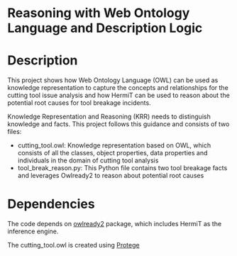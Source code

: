 # Reasoning with Web Ontology Language and Description Logic

# Description
This project shows how Web Ontology Language (OWL) can be used as knowledge representation to capture the concepts and relationships for the cutting tool issue analysis and how HermiT can be used to reason about the potential root causes for tool breakage incidents.

Knowledge Representation and Reasoning (KRR) needs to distinguish knowledge and facts. This project follows this guidance and consists of two files:
- cutting_tool.owl: Knowledge representation based on OWL, which consists of all the classes, object properties, data properties and individuals in the domain of cutting tool analysis
- tool_break_reason.py: This Python file contains two tool breakage facts and leverages Owlready2 to reason about potential root causes

# Dependencies
The code depends on [owlready2](https://pythonhosted.org/Owlready2) package, which includes HermiT as the inference engine.

The cutting_tool.owl is created using [Protege](https://protege.standford.edu)